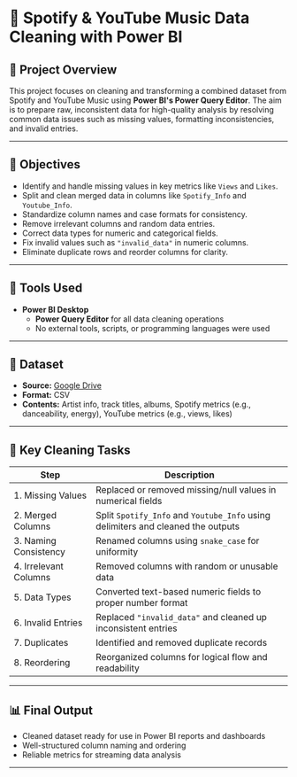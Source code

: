 # 🎵 Spotify & YouTube Music Data Cleaning with Power BI

## 📌 Project Overview
This project focuses on cleaning and transforming a combined dataset from Spotify and YouTube Music using **Power BI's Power Query Editor**. The aim is to prepare raw, inconsistent data for high-quality analysis by resolving common data issues such as missing values, formatting inconsistencies, and invalid entries.

---

## 🎯 Objectives

- Identify and handle missing values in key metrics like `Views` and `Likes`.
- Split and clean merged data in columns like `Spotify_Info` and `Youtube_Info`.
- Standardize column names and case formats for consistency.
- Remove irrelevant columns and random data entries.
- Correct data types for numeric and categorical fields.
- Fix invalid values such as `"invalid_data"` in numeric columns.
- Eliminate duplicate rows and reorder columns for clarity.

---

## 🧰 Tools Used

- **Power BI Desktop**
  - **Power Query Editor** for all data cleaning operations
  - No external tools, scripts, or programming languages were used

---

## 📁 Dataset

- **Source:** [Google Drive](https://drive.google.com/file/d/1qanyuwEzkwEJ73vDJHk4ZlWE0JUG7udb/view)
- **Format:** CSV
- **Contents:** Artist info, track titles, albums, Spotify metrics (e.g., danceability, energy), YouTube metrics (e.g., views, likes)

---

## 🧹 Key Cleaning Tasks

| Step | Description |
|------|-------------|
| 1. Missing Values | Replaced or removed missing/null values in numerical fields |
| 2. Merged Columns | Split `Spotify_Info` and `Youtube_Info` using delimiters and cleaned the outputs |
| 3. Naming Consistency | Renamed columns using `snake_case` for uniformity |
| 4. Irrelevant Columns | Removed columns with random or unusable data |
| 5. Data Types | Converted text-based numeric fields to proper number format |
| 6. Invalid Entries | Replaced `"invalid_data"` and cleaned up inconsistent entries |
| 7. Duplicates | Identified and removed duplicate records |
| 8. Reordering | Reorganized columns for logical flow and readability |

---

## 📊 Final Output

- Cleaned dataset ready for use in Power BI reports and dashboards
- Well-structured column naming and ordering
- Reliable metrics for streaming data analysis

---

